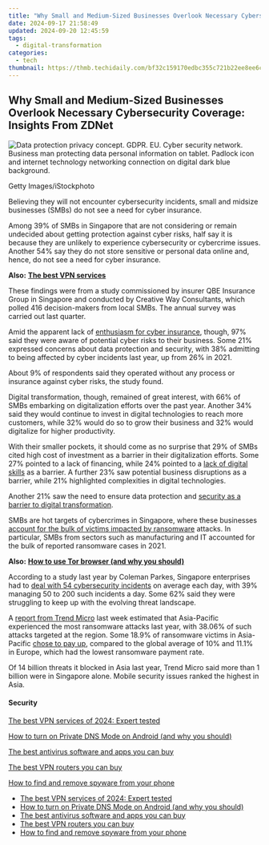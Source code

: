 ```yaml
---
title: "Why Small and Medium-Sized Businesses Overlook Necessary Cybersecurity Coverage: Insights From ZDNet"
date: 2024-09-17 21:58:49
updated: 2024-09-20 12:45:59
tags:
  - digital-transformation
categories:
  - tech
thumbnail: https://thmb.techidaily.com/bf32c159170edbc355c721b22ee8ee6c67dda36feed408fdb0ec7f3ca8b4ddc2.jpg
---
```


## Why Small and Medium-Sized Businesses Overlook Necessary Cybersecurity Coverage: Insights From ZDNet

![Data protection privacy concept. GDPR. EU. Cyber security network. Business man protecting data personal information on tablet. Padlock icon and internet technology networking connection on digital dark blue background.](https://www.zdnet.com/a/img/resize/e2d0b16e62f5cee35527e982d19a5d55bc94734c/2019/03/12/a0a80a45-774f-40b7-8b57-ab6c79dd81f8/istock-962094400.jpg?auto=webp&width=1280)

Getty Images/iStockphoto

Believing they will not encounter cybersecurity incidents, small and midsize businesses (SMBs) do not see a need for cyber insurance. 

Among 39% of SMBs in Singapore that are not considering or remain undecided about getting protection against cyber risks, half say it is because they are unlikely to experience cybersecurity or cybercrime issues. Another 54% say they do not store sensitive or personal data online and, hence, do not see a need for cyber insurance. 

**Also:** [**The best VPN services**](https://www.zdnet.com/article/best-vpn/)

These findings were from a study commissioned by insurer QBE Insurance Group in Singapore and conducted by Creative Way Consultants, which polled 416 decision-makers from local SMBs. The annual survey was carried out last quarter. 

Amid the apparent lack of [enthusiasm for cyber insurance](https://www.zdnet.com/article/singapore-smbs-keen-on-cyber-insurance-concern-about-data-security/), though, 97% said they were aware of potential cyber risks to their business. Some 21% expressed concerns about data protection and security, with 38% admitting to being affected by cyber incidents last year, up from 26% in 2021\. 

About 9% of respondents said they operated without any process or insurance against cyber risks, the study found. 

Digital transformation, though, remained of great interest, with 66% of SMBs embarking on digitalization efforts over the past year. Another 34% said they would continue to invest in digital technologies to reach more customers, while 32% would do so to grow their business and 32% would digitalize for higher productivity. 

With their smaller pockets, it should come as no surprise that 29% of SMBs cited high cost of investment as a barrier in their digitalization efforts. Some 27% pointed to a lack of financing, while 24% pointed to a [lack of digital skills](https://www.zdnet.com/article/cybersecurity-skills-concerns-hamper-singapore-smb-digitalisation-efforts/) as a barrier. A further 23% saw potential business disruptions as a barrier, while 21% highlighted complexities in digital technologies. 

Another 21% saw the need to ensure data protection and [security as a barrier to digital transformation](https://www.zdnet.com/article/cybersecurity-skills-concerns-hamper-singapore-smb-digitalisation-efforts/). 

SMBs are hot targets of cybercrimes in Singapore, where these businesses [account for the bulk of victims impacted by ransomware](https://www.zdnet.com/article/singapore-clocks-higher-ransomware-attacks-warns-of-iot-risks/) attacks. In particular, SMBs from sectors such as manufacturing and IT accounted for the bulk of reported ransomware cases in 2021\. 

**Also:** [**How to use Tor browser (and why you should)**](https://www.zdnet.com/article/how-to-use-tor-browser-and-why-you-should/)

According to a study last year by Coleman Parkes, Singapore enterprises had to [deal with 54 cybersecurity incidents](https://www.zdnet.com/article/singapore-firms-see-54-cybersecurity-incidents-daily-struggle-to-keep-up/) on average each day, with 39% managing 50 to 200 such incidents a day. Some 62% said they were struggling to keep up with the evolving threat landscape. 

A [report from Trend Micro](https://www.trendmicro.com/vinfo/us/security/research-and-analysis/threat-reports/roundup/rethinking-tactics-annual-cybersecurity-roundup-2022) last week estimated that Asia-Pacific experienced the most ransomware attacks last year, with 38.06% of such attacks targeted at the region. Some 18.9% of ransomware victims in Asia-Pacific [chose to pay up](https://www.zdnet.com/article/faced-with-likelihood-of-ransomware-attacks-businesses-still-choosing-to-pay-up/), compared to the global average of 10% and 11.1% in Europe, which had the lowest ransomware payment rate. 

Of 14 billion threats it blocked in Asia last year, Trend Micro said more than 1 billion were in Singapore alone. Mobile security issues ranked the highest in Asia. 

#### Security

[The best VPN services of 2024: Expert tested](https://www.zdnet.com/article/best-vpn/ "The best VPN services of 2024: Expert tested")

[How to turn on Private DNS Mode on Android (and why you should)](https://www.zdnet.com/article/how-to-turn-on-private-dns-mode-on-android-and-why-you-should/ "How to turn on Private DNS Mode on Android (and why you should)")

[The best antivirus software and apps you can buy](https://www.zdnet.com/article/best-antivirus/ "The best antivirus software and apps you can buy")

[The best VPN routers you can buy](https://www.zdnet.com/article/best-vpn-router/ "The best VPN routers you can buy")

[How to find and remove spyware from your phone](https://www.zdnet.com/article/how-to-find-and-remove-spyware-from-your-phone/ "How to find and remove spyware from your phone")

* [The best VPN services of 2024: Expert tested](https://www.zdnet.com/article/best-vpn/ "The best VPN services of 2024: Expert tested")
* [How to turn on Private DNS Mode on Android (and why you should)](https://www.zdnet.com/article/how-to-turn-on-private-dns-mode-on-android-and-why-you-should/ "How to turn on Private DNS Mode on Android (and why you should)")
* [The best antivirus software and apps you can buy](https://www.zdnet.com/article/best-antivirus/ "The best antivirus software and apps you can buy")
* [The best VPN routers you can buy](https://www.zdnet.com/article/best-vpn-router/ "The best VPN routers you can buy")
* [How to find and remove spyware from your phone](https://www.zdnet.com/article/how-to-find-and-remove-spyware-from-your-phone/ "How to find and remove spyware from your phone")

<ins class="adsbygoogle"
     style="display:block"
     data-ad-format="autorelaxed"
     data-ad-client="ca-pub-7571918770474297"
     data-ad-slot="1223367746"></ins>



<ins class="adsbygoogle"
     style="display:block"
     data-ad-client="ca-pub-7571918770474297"
     data-ad-slot="8358498916"
     data-ad-format="auto"
     data-full-width-responsive="true"></ins>
